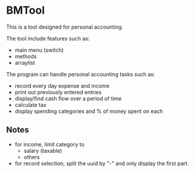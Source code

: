 # BMTool

This is a tool designed for personal accounting.

The tool include features such as:
- main menu (switch)
- methods
- arraylist

The program can handle personal accounting tasks such as:
- record every day expense and income
- print out previously entered entries
- display/find cash flow over a period of time
- calculate tax
- display spending categories and % of money spent on each

## Notes
- for income, limit category to 
    * salary (taxable)
    * others
- for record selection, split the uuid by "-" and only display the first part.

